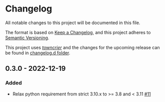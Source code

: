# Changelog

All notable changes to this project will be documented in this file.

The format is based on [Keep a Changelog](https://keepachangelog.com/en/1.0.0/), and this project adheres to [Semantic Versioning](https://semver.org/spec/v2.0.0.html).

This project uses [*towncrier*](https://towncrier.readthedocs.io/) and the changes for the upcoming release
can be found in [changelog.d folder](https://github.com/papermerge/papermerge-cli/tree/master/changelog.d/).

<!-- towncrier release notes start -->

## 0.3.0 - 2022-12-19


### Added

- Relax python requirement from strict 3.10.x to >= 3.8 and < 3.11 [#11](https://github.com/papermerge/papermerge-cli/issues/11)
